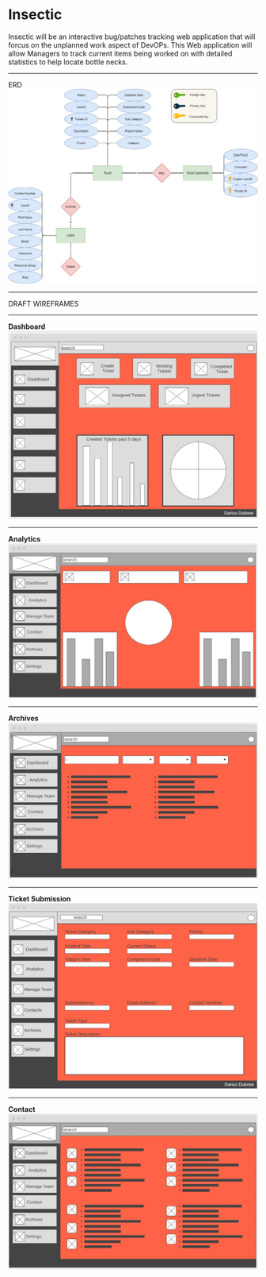 # Insectic

Insectic will be an interactive bug/patches tracking web application that will forcus on the unplanned work aspect of DevOPs. This Web application will allow Managers to track current items being worked on with detailed statistics to help locate bottle necks.
***
ERD
<br>
![](img/myERD.jpg)
***
DRAFT WIREFRAMES
<br> 
***
<b>Dashboard</b><br>
![](img/dashboard2.JPG)
***
<b>Analytics</b><br>
![](img/Analytic%20page.JPG)
***
<b>Archives</b>
<br>
![](img/Archives.JPG)
***
<b>Ticket Submission</b>
<br>
![](img/ticket%20submission.png)
***
<b>Contact</b>
<br>
![](img/Contact.JPG)


